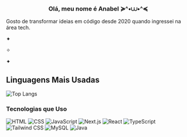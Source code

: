 ### <div align="center">Olá, meu nome é Anabel ≽^•⩊•^≼
Gosto de transformar ideias em código desde 2020 quando ingressei na área tech.</div>  
  

✦  
  

✧  
  

✦  

## Linguagens Mais Usadas

![Top Langs](https://github-readme-stats.vercel.app/api/top-langs/?username=AnabelMarinho&layout=compact&theme=material-palenight)

### Tecnologias que Uso

![HTML](https://img.shields.io/badge/HTML5-e7a7f2?style=flat&logo=html5&logoColor=white)
![CSS](https://img.shields.io/badge/CSS3-e7a7f2?style=flat&logo=css3&logoColor=white)
![JavaScript](https://img.shields.io/badge/JavaScript-a7f2b2?style=flat&logo=javascript&logoColor=black)
![Next.js](https://img.shields.io/badge/Next.js-a7def2?style=flat&logo=next.js&logoColor=white)
![React](https://img.shields.io/badge/React-f2eba7?style=flat&logo=react&logoColor=black)
![TypeScript](https://img.shields.io/badge/TypeScript-f2b1a7?style=flat&logo=typescript&logoColor=white)
![Tailwind CSS](https://img.shields.io/badge/Tailwind%20CSS-f5a9d5?style=flat&logo=tailwind-css&logoColor=white)
![MySQL](https://img.shields.io/badge/MySQL-daf5a9?style=flat&logo=mysql&logoColor=white)
![Java](https://img.shields.io/badge/Java-e7a7f2?style=flat&logo=c-sharp&logoColor=white)
